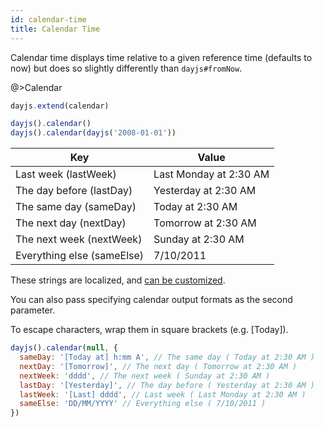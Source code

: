 ```yaml
---
id: calendar-time
title: Calendar Time
---
```


Calendar time displays time relative to a given reference time (defaults to now) but does so slightly differently than `dayjs#fromNow`.

@>Calendar

```js
dayjs.extend(calendar)

dayjs().calendar()
dayjs().calendar(dayjs('2008-01-01'))
```

|Key|	Value|
| ------ | ----- | 
|Last week (lastWeek)|	Last Monday at 2:30 AM|
|The day before (lastDay)|	Yesterday at 2:30 AM|
|The same day (sameDay)	|Today at 2:30 AM|
|The next day	(nextDay) |Tomorrow at 2:30 AM|
|The next week (nextWeek)	|Sunday at 2:30 AM|
|Everything else (sameElse)	|7/10/2011|

These strings are localized, and [can be customized](../customization/calendar).

You can also pass specifying calendar output formats as the second parameter.

To escape characters, wrap them in square brackets (e.g. [Today]).

```js
dayjs().calendar(null, {
  sameDay: '[Today at] h:mm A', // The same day ( Today at 2:30 AM )
  nextDay: '[Tomorrow]', // The next day ( Tomorrow at 2:30 AM )
  nextWeek: 'dddd', // The next week ( Sunday at 2:30 AM )
  lastDay: '[Yesterday]', // The day before ( Yesterday at 2:30 AM )
  lastWeek: '[Last] dddd', // Last week ( Last Monday at 2:30 AM )
  sameElse: 'DD/MM/YYYY' // Everything else ( 7/10/2011 )
})
```
